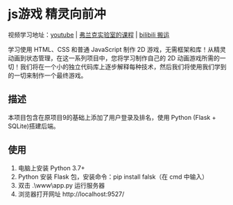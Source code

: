 # js游戏 精灵向前冲

视频学习地址：[youtube](https://www.youtube.com/watch?v=GFO_txvwK_c) | [弗兰克实验室的课程](https://www.youtube.com/c/Frankslaboratory) | [bilibili 搬运](https://www.bilibili.com/video/BV1qG4y1v7R9)

学习使用 HTML、CSS 和普通 JavaScript 制作 2D 游戏，无需框架和库！从精灵动画到状态管理，在这一系列项目中，您将学习制作自己的 2D 动画游戏所需的一切！我们将在一个小的独立代码库上逐步解释每种技术，然后我们将使用我们学到的一切来制作一个最终游戏。

## 描述

本项目包含在原项目9的基础上添加了用户登录及排名，使用 Python (Flask + SQLite)搭建后端。

## 使用

1. 电脑上安装 Python 3.7+
2. Python 安装 Flask 包，安装命令：pip install falsk（在 cmd 中输入）
3. 双击 .\www\app.py 运行服务器
4. 浏览器打开网址 http://localhost:9527/
